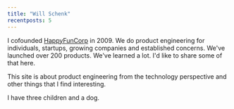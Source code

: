 ```yaml
---
title: "Will Schenk"
recentposts: 5
---
```


I cofounded [HappyFunCorp](https://happyfuncorp.com "HappyFunCorp") in 2009.  We do product engineering for individuals, startups, growing companies and established concerns.  We've launched over 200 products.  We've learned a lot.  I'd like to share some of that here.

This site is about product engineering from the technology perspective and other things that I find interesting.

I have three children and a dog.
